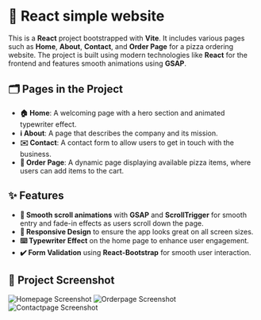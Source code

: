 # 🚀 React simple website

This is a **React** project bootstrapped with **Vite**. It includes various pages such as **Home**, **About**, **Contact**, and **Order Page** for a pizza ordering website. The project is built using modern technologies like **React** for the frontend and features smooth animations using **GSAP**.

## 🗂 Pages in the Project

- **🏠 Home**: A welcoming page with a hero section and animated typewriter effect.
- **ℹ️ About**: A page that describes the company and its mission.
- **✉️ Contact**: A contact form to allow users to get in touch with the business.
- **🍕 Order Page**: A dynamic page displaying available pizza items, where users can add items to the cart.

## ✨ Features

- **🎥 Smooth scroll animations** with **GSAP** and **ScrollTrigger** for smooth entry and fade-in effects as users scroll down the page.
- **📱 Responsive Design** to ensure the app looks great on all screen sizes.
- **⌨️ Typewriter Effect** on the home page to enhance user engagement.
- **✔️ Form Validation** using **React-Bootstrap** for smooth user interaction.

## 📸 Project Screenshot

![Homepage Screenshot](./assets/screenshot/homess.png)
![Orderpage Screenshot](./assets/screenshot/orderss.png)
![Contactpage Screenshot](./assets/screenshot/contactss.png)